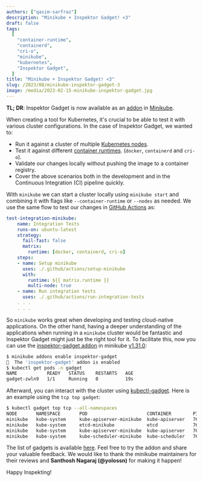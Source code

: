 ```yaml
---
authors: ["qasim-sarfraz"]
description: "Minikube + Inspektor Gadget! <3"
draft: false
tags:
  [
    "container-runtime",
    "containerd",
    "cri-o",
    "minikube",
    "kubernetes",
    "Inspektor Gadget",
  ]
title: "Minikube + Inspektor Gadget! <3"
slug: /2023/08/minikube-inspektor-gadget-3
image: /media/2023-02-15-minikube-inspektor-gadget.jpg
---
```


**TL; DR**: Inspektor Gadget is now available as an [addon](https://minikube.sigs.k8s.io/docs/handbook/addons/inspektor-gadget/) in [Minikube](https://github.com/kubernetes/minikube).

When creating a tool for Kubernetes, it's crucial to be able to test it with various cluster configurations. In the case of Inspektor Gadget, we wanted to:

- Run it against a cluster of multiple [Kubernetes nodes](https://kubernetes.io/docs/concepts/overview/components/#node-components).
- Test it against different [container runtimes](https://kubernetes.io/docs/concepts/overview/components/#container-runtime). (`docker`, `containerd` and `cri-o`).
- Validate our changes locally without pushing the image to a container registry.
- Cover the above scenarios both in the development and in the Continuous Integration (CI) pipeline quickly.

With `minikube` we can start a cluster locally using `minikube start` and combining it with flags like `--container-runtime` or `--nodes` as needed.
We use the same flow to test our changes in [GitHub Actions](https://github.com/inspektor-gadget/inspektor-gadget/blob/main/.github/workflows/inspektor-gadget.yml) as:

```yaml
test-integration-minikube:
    name: Integration Tests
    runs-on: ubuntu-latest
    strategy:
      fail-fast: false
      matrix:
        runtime: [docker, containerd, cri-o]
    steps:
    - name: Setup minikube
      uses: ./.github/actions/setup-minikube
      with:
        runtime: ${{ matrix.runtime }}
        multi-node: true
    - name: Run integration tests
      uses: ./.github/actions/run-integration-tests
    . . .
    . . .
```

So `minikube` works great when developing and testing cloud-native applications. On the other hand, having a deeper understanding of the applications
when running in a `minikube` cluster would be fantastic and Inspektor Gadget might just be the right tool for it. To facilitate this,
now you can use the [inspektor-gadget addon](https://minikube.sigs.k8s.io/docs/handbook/addons/inspektor-gadget/) in minikube [v1.31.0](https://github.com/kubernetes/minikube/releases/tag/v1.31.0):

```bash
$ minikube addons enable inspektor-gadget
🌟  The 'inspektor-gadget' addon is enabled
$ kubectl get pods -n gadget
NAME           READY   STATUS    RESTARTS   AGE
gadget-zwln9   1/1     Running   0          19s
```

Afterward, you can interact with the cluster using [kubectl-gadget](https://github.com/inspektor-gadget/inspektor-gadget/blob/main/docs/install.md#install-a-specific-release). Here is an example using the `tcp top gadget`:

```bash
$ kubectl gadget top tcp --all-namespaces
NODE       NAMESPACE       POD                      CONTAINER        PID      COMM          IP REMOTE  LOCAL  SENT          RECV
minikube   kube-system     kube-apiserver-minikube  kube-apiserver   762760   kube-apiserv… 6  :0      :0     68.29KiB      541B
minikube   kube-system     etcd-minikube            etcd             762749   etcd          4  :0      :0     47.61KiB      331B
minikube   kube-system     kube-apiserver-minikube  kube-apiserver   762760   kube-apiserv… 6  :0      :0     15.39KiB      117B
minikube   kube-system     kube-scheduler-minikube  kube-scheduler   762764   kube-schedul… 4  :0      :0     2.49KiB       564B
```

The list of gadgets is available [here](https://github.com/inspektor-gadget/inspektor-gadget#the-gadgets). Feel free to try the addon and share your valuable feedback. We would like to thank the
minikube maintainers for their reviews and **Santhosh Nagaraj (@yolossn)** for making it happen!

Happy Inspekting!
